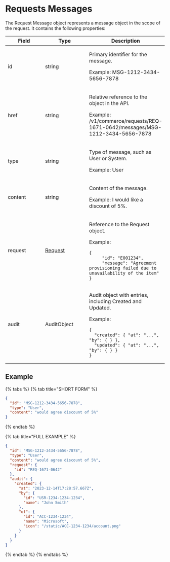 # Requests Messages

The Request Message object represents a message object in the scope of the request. It contains the following properties:

<table><thead><tr><th width="119">Field</th><th width="136">Type</th><th>Description</th></tr></thead><tbody><tr><td>id</td><td>string</td><td><p>Primary identifier for the message.</p><p></p><p>Example: MSG-1212-3434-5656-7878</p></td></tr><tr><td>href</td><td>string</td><td><p>Relative reference to the object in the API. </p><p></p><p>Example: /v1/commerce/requests/REQ-1671-0642/messages/MSG-1212-3434-5656-7878</p></td></tr><tr><td>type</td><td>string</td><td><p>Type of message, such as User or System.</p><p></p><p>Example: User</p></td></tr><tr><td>content</td><td>string</td><td><p>Content of the message.</p><p></p><p>Example: I would like a discount of 5%.</p></td></tr><tr><td>request</td><td><a href="../requests/#request-object">Request</a></td><td><p>Reference to the Request object. </p><p></p><p>Example:</p><pre class="language-json" data-overflow="wrap" data-line-numbers><code class="lang-json">{
     "id": "E001234",
     "message": "Agreement provisioning failed due to unavailability of the item"
}
</code></pre></td></tr><tr><td>audit</td><td>AuditObject</td><td><p>Audit object with entries, including Created and Updated. </p><p></p><p>Example:</p><pre class="language-json" data-overflow="wrap" data-line-numbers><code class="lang-json">{
  "created": { "at": "...", "by": { } },
  "updated": { "at": "...", "by": { } }
}
</code></pre></td></tr></tbody></table>

## Example <a href="#example" id="example"></a>

{% tabs %}
{% tab title="SHORT FORM" %}
```json
{
  "id": "MSG-1212-3434-5656-7878",
  "type": "User",
  "content": "would agree discount of 5%"
}
```
{% endtab %}

{% tab title="FULL EXAMPLE" %}
```json
{
  "id": "MSG-1212-3434-5656-7878",
  "type": "User",
  "content": "would agree discount of 5%",
  "request": {
    "id": "REQ-1671-0642"
  },
  "audit": {
    "created": { 
      "at": "2023-12-14T17:28:57.667Z", 
      "by": {
        "id": "USR-1234-1234-1234",
        "name": "John Smith"
      },
      "of": {
        "id": "ACC-1234-1234",
        "name": "Microsoft",
        "icon": "/static/ACC-1234-1234/account.png"
      }
    }
  }
}
```
{% endtab %}
{% endtabs %}
